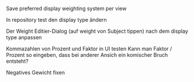 Save preferred display weighting system per view

In repository test den display type ändern

Der Weight Editier-Dialog (auf weight von Subject tippen) nach dem display type anpassen

Kommazahlen von Prozent und Faktor in UI testen
Kann man Faktor / Prozent so eingeben, dass bei anderer Ansich ein komischer Bruch entsteht?

Negatives Gewicht fixen